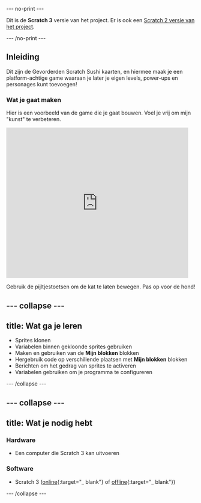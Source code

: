 \--- no-print \---

Dit is de **Scratch 3** versie van het project. Er is ook een [Scratch 2 versie van het project](https://projects.raspberrypi.org/en/projects/cd-advanced-scratch-sushi-scratch2).

\--- /no-print \---

## Inleiding

Dit zijn de Gevorderden Scratch Sushi kaarten, en hiermee maak je een platform-achtige game waaraan je later je eigen levels, power-ups en personages kunt toevoegen!

### Wat je gaat maken

Hier is een voorbeeld van de game die je gaat bouwen. Voel je vrij om mijn "kunst" te verbeteren.

<div class="scratch-preview">
  <iframe allowtransparency="true" width="485" height="402" src="https://scratch.mit.edu/projects/embed/223694539/?autostart=false" frameborder="0"></iframe>
</div>

Gebruik de pijltjestoetsen om de kat te laten bewegen. Pas op voor de hond!

## \--- collapse \---

## title: Wat ga je leren

+ Sprites klonen
+ Variabelen binnen gekloonde sprites gebruiken
+ Maken en gebruiken van de **Mijn blokken** blokken
+ Hergebruik code op verschillende plaatsen met **Mijn blokken** blokken
+ Berichten om het gedrag van sprites te activeren
+ Variabelen gebruiken om je programma te configureren

\--- /collapse \---

## \--- collapse \---

## title: Wat je nodig hebt

### Hardware

+ Een computer die Scratch 3 kan uitvoeren

### Software

+ Scratch 3 ([online](https://scratch.mit.edu/projects/editor/){:target="_ blank"} of [offline](https://scratch.mit.edu/download/){:target="_ blank"})

\--- /collapse \---